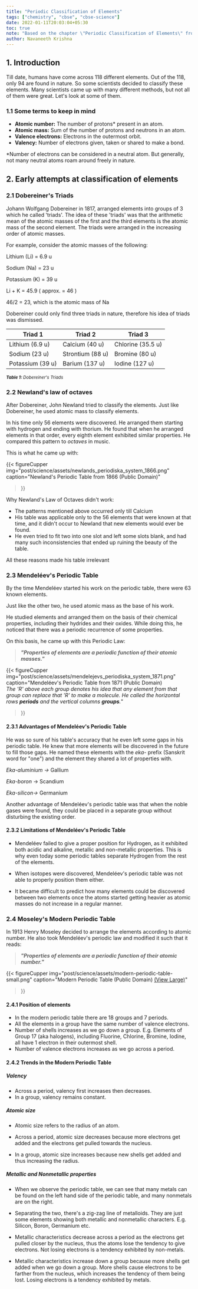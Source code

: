 ```yaml
---
title: "Periodic Classification of Elements"
tags: ["chemistry", "cbse", "cbse-science"]
date: 2022-01-11T20:03:04+05:30
toc: true
note: "Based on the chapter \"Periodic Classification of Elements\" from Science Textbook for Class X, NCERT"
author: Navaneeth Krishna
---
```


## 1. Introduction

Till date, humans have come across 118 different elements. Out of the 118, only 94 are found in nature. So some scientists decided to classify these elements. Many scientists came up with many different methods, but not all of them were great. Let&#39;s look at some of them.

### 1.1 Some terms to keep in mind

- **Atomic number:** The number of protons\* present in an atom.
- **Atomic mass:** Sum of the number of protons and neutrons in an atom.
- **Valence electrons:** Electrons in the outermost orbit.
- **Valency:** Number of electrons given, taken or shared to make a bond.

\*Number of electrons can be considered in a neutral atom. But generally, not many neutral atoms roam around freely in nature.

## 2. Early attempts at classification of elements

### 2.1 Dobereiner&#39;s Triads

Johann Wolfgang Dobereiner in 1817, arranged elements into groups of 3 which he called &#39;triads&#39;. The idea of these &#39;triads&#39; was that the arithmetic mean of the atomic masses of the first and the third elements is the atomic mass of the second element. The triads were arranged in the increasing order of atomic masses.

For example, consider the atomic masses of the following:

Lithium (Li) = 6.9 u

Sodium (Na) = 23 u

Potassium (K) = 39 u

Li + K = 45.9 ( approx. = 46 )

46/2 = 23, which is the atomic mass of Na

Dobereiner could only find three triads in nature, therefore his idea of triads was dismissed.

| Triad 1          | Triad 2          | Triad 3           |
| ---------------- | ---------------- | ----------------- |  
| Lithium (6.9 u)  | Calcium (40 u)   | Chlorine (35.5 u) |
| Sodium (23 u)    | Strontium (88 u) | Bromine (80 u)    |
| Potassium (39 u) | Barium (137 u)   | Iodine (127 u)    |  

<caption> <small> <em> <strong> Table 1: </strong> Dobereiner's Triads </em> </small> </caption>
  
    
### 2.2 Newland&#39;s law of octaves

After Dobereiner, John Newland tried to classify the elements. Just like Dobereiner, he used atomic mass to classify elements.

In his time only 56 elements were discovered. He arranged them starting with hydrogen and ending with thorium. He found that when he arranged elements in that order, every eighth element exhibited similar properties. He compared this pattern to _octaves_ in music.

This is what he came up with:

{{< figureCupper
img="post/science/assets/newlands_periodiska_system_1866.png" 
caption="Newland&#39;s Periodic Table from 1866 (Public Domain)"
>}}


Why Newland&#39;s Law of Octaves didn&#39;t work:

- The patterns mentioned above occurred only till Calcium
- His table was applicable only to the 56 elements that were known at that time, and it didn&#39;t occur to Newland that new elements would ever be found.
- He even tried to fit two into one slot and left some slots blank, and had many such inconsistencies that ended up ruining the beauty of the table.

All these reasons made his table irrelevant

### 2.3 Mendeléev&#39;s Periodic Table

By the time Mendeléev started his work on the periodic table, there were 63 known elements.

Just like the other two, he used atomic mass as the base of his work.

He studied elements and arranged them on the basis of their chemical properties, including their hydrides and their oxides. While doing this, he noticed that there was a periodic recurrence of some properties.

On this basis, he came up with this Periodic Law:

> *__"Properties of elements are a periodic function of their atomic masses."__*

{{< figureCupper
img="post/science/assets/mendelejevs_periodiska_system_1871.png" 
caption="Mendeléev's Periodic Table from 1871 (Public Domain) <br /> _The &#39;R&#39; above each group denotes his idea that any element from that group can replace that &#39;R&#39; to make a molecule. He called the horizontal rows __periods__ and the vertical columns __groups__._" 
>}}

#### 2.3.1 Advantages of Mendeléev&#39;s Periodic Table

He was so sure of his table&#39;s accuracy that he even left some gaps in his periodic table. He knew that more elements will be discovered in the future to fill those gaps. He named these elements with the _eka-_ prefix (Sanskrit word for &quot;one&quot;) and the element they shared a lot of properties with.

_Eka-aluminium →_ Gallium

_Eka-boron_ → Scandium

_Eka-silicon→_ Germanium

Another advantage of Mendeléev&#39;s periodic table was that when the noble gases were found, they could be placed in a separate group without disturbing the existing order.

#### 2.3.2 Limitations of Mendeléev&#39;s Periodic Table

- Mendeléev failed to give a proper position for Hydrogen, as it exhibited both acidic and alkaline, metallic and non-metallic properties. This is why even today some periodic tables separate Hydrogen from the rest of the elements.

- When isotopes were discovered, Mendeléev&#39;s periodic table was not able to properly position them either.

- It became difficult to predict how many elements could be discovered between two elements once the atoms started getting heavier as atomic masses do not increase in a regular manner.

### 2.4 Moseley&#39;s Modern Periodic Table

In 1913 Henry Moseley decided to arrange the elements according to atomic number. He also took Mendeléev&#39;s periodic law and modified it such that it reads:

> *__"Properties of elements are a periodic function of their atomic number."__*

{{< figureCupper
img="post/science/assets/modern-periodic-table-small.png" 
caption="Modern Periodic Table (Public Domain) [(View Large)](../assets/modern-periodic-table.png)" 
>}}

#### 2.4.1 Position of elements

- In the modern periodic table there are 18 groups and 7 periods.
- All the elements in a group have the same number of valence electrons.
- Number of shells increases as we go down a group. E.g. Elements of Group 17 (aka halogens), including Fluorine, Chlorine, Bromine, Iodine, all have 1 electron in their outermost shell.
- Number of valence electrons increases as we go across a period.

#### 2.4.2 Trends in the Modern Periodic Table

##### **Valency**
- Across a period, valency first increases then decreases.  
- In a group, valency remains constant.

##### **Atomic size**
- Atomic size refers to the radius of an atom.
- Across a period, atomic size decreases because more electrons get added and the electrons get pulled towards the nucleus.

- In a group, atomic size increases because new shells get added and thus increasing the radius.

##### **Metallic and Nonmetallic properties**
- When we observe the periodic table, we can see that many metals can be found on the left hand side of the periodic table, and many nonmetals are on the right.

- Separating the two, there&#39;s a zig-zag line of metalloids. They are just some elements showing both metallic and nonmetallic characters. E.g. Silicon, Boron, Germanium etc.

- Metallic characteristics decrease across a period as the electrons get pulled closer by the nucleus, thus the atoms lose the tendency to give electrons. Not losing electrons is a tendency exhibited by non-metals.

- Metallic characteristics increase down a group because more shells get added when we go down a group. More shells cause electrons to be farther from the nucleus, which increases the tendency of them being lost. Losing electrons is a tendency exhibited by metals.
